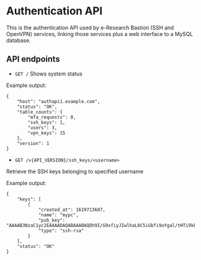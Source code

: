 # Authentication API

This is the authentication API used by e-Research Bastion (SSH and OpenVPN) services, linking those services plus a web interface to a MySQL database.

## API endpoints

* `GET /` Shows system status

Example output:

```
{
    "host": "authapi1.example.com",
    "status": "OK",
    "table_counts": {
        "mfa_requests": 0,
        "ssh_keys": 1,
        "users": 3,
        "vpn_keys": 15
    },
    "version": 1
}
```

* `GET /v{API_VERSION}/ssh_keys/<username>`

Retrieve the SSH keys belonging to specified username

Example output:

```
{
    "keys": [
        {
            "created_at": 1619713687,
            "name": "mypc",
            "pub_key": "AAAAB3NzaC1yc2EAAAADAQABAAABAQDh9I/G9xfiyJIwlhaL8C5iGbfi9oYgal/tHTi9kbjaDGJH3pt509D3iJm/pGw7jKC6dkYLME4vNf/apd98NfwHFpSs6AvSXuoVidsemJA7CJwn1pETlMb8qtNXZA9BbPG2wmhPf82Ck9lrwNBAkmgi1oLuAA2g/NkMirImbFCpv72omqNQFeJGnoBukAX4++2z3xxGBsXlAcAtrELBWfuaViPs+qy8xXIyYPs1ToUD04RKJkQ24XRZCOyUN7y/boplgwiFOcQxnSnYGh9fMGVvMfyOirvgS8vVzX0hP3h4gjLzK4U6iv32CB5rD+iBepC8JGG1rFlMlatXOsjQEsfh",
            "type": "ssh-rsa"
        }
    ],
    "status": "OK"
}

```
